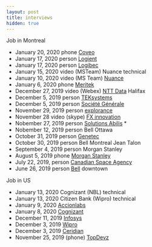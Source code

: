 ```yaml
---
layout: post
title: interviews
hidden: true
---
```


Job in Montreal

* January 20, 2020 phone [Coveo](https://www.coveo.com/)
* January 17, 2020 person [Logient](https://www.logient.com/)
* January 17, 2020 person [Logibec](https://www.logibec.com/)
* January 15, 2020 video (MSTeam) Nuance technical
* January 10, 2020 video (MS Team) [Nuance](https://www.nuance.com/)
* January 6, 2020 phone [Meritek](https://meritek.ca/)
* December 27, 2019 video (Webex) [NTT Data](https://us.nttdata.com/en/) Halifax
* December 5, 2019 person [TEKsystems](https://www.teksystems.com/)
* December 5, 2019 person [Société Générale](https://www.societegenerale.com/)
* November 29, 2019 person [explorance](https://explorance.com/) 
* November 28 video (skype) [FX innovation](https://www.fxinnovation.com/)
* Nobember 27, 2019 person [Solutions Abilis](https://www.abilis-solutions.com/) *
* Nobember 12, 2019 person Bell Ottawa 
* October 31, 2019 person [Genetec](https://www.genetec.com/)
* October 30, 2019 person Bell Montreal Jean Talon
* September 4, 2019 person Morgan Stanley
* August 5, 2019 phone [Morgan Stanley](https://www.morganstanley.com/)
* July 22, 2019, person [Canadian Space Agency](https://www.asc-csa.gc.ca/)
* June 26, 2019 person [Bell](https://www.bell.ca/) downtown 

Job in US

* January 13, 2020 Cognizant (NBL) technical
* January 13, 2020 Citizen Bank (Wipro) technical
* January 9, 2020 [Accionlabs](https://www.accionlabs.com/)
* January 8, 2020 [Cognizant](https://www.cognizant.com/)
* December 11, 2019 [Infosys](https://www.infosys.com/)
* December 3, 2019 [Wipro](https://www.wipro.com/)
* December 3, 2019 [Ceridian](https://www.ceridian.com/)
* November 25, 2019 (phone) [TopDevz](https://www.topdevz.com/)

